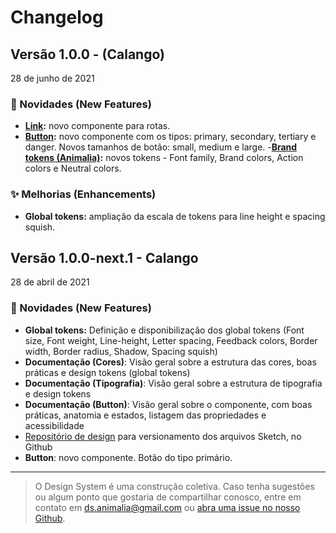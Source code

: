 # Changelog

## Versão 1.0.0 - (Calango)

28 de junho de 2021

### 🎉 Novidades (New Features)

- **[Link](https://animaliads.io/?path=/docs/componentes-link--visao-geral):** novo componente para rotas.
- **[Button](https://animaliads.io/?path=/docs/componentes-button--visao-geral):** novo componente com os tipos: primary, secondary, tertiary e danger. Novos tamanhos de botão: small, medium e large. -**[Brand tokens (Animalia)](https://github.com/animaliads/animalia-brand):** novos tokens - Font family, Brand colors, Action colors e Neutral colors.

### ✨ Melhorias (Enhancements)

- **Global tokens:** ampliação da escala de tokens para line height e spacing squish.

## Versão 1.0.0-next.1 - Calango

28 de abril de 2021

### 🎉 Novidades (New Features)

- **Global tokens:** Definição e disponibilização dos global tokens (Font size, Font weight, Line-height, Letter spacing, Feedback colors, Border width, Border radius, Shadow, Spacing squish)
- **Documentação (Cores)**: Visão geral sobre a estrutura das cores, boas práticas e design tokens (global tokens)
- **Documentação (Tipografia)**: Visão geral sobre a estrutura de tipografia e design tokens
- **Documentação (Button)**: Visão geral sobre o componente, com boas práticas, anatomia e estados, listagem das propriedades e acessibilidade
- [Repositório de design](https://github.com/animaliads/animalia-design) para versionamento dos arquivos Sketch, no Github
- **Button**: novo componente. Botão do tipo primário.
  <br>

---

> O Design System é uma construção coletiva. Caso tenha sugestões ou algum ponto que gostaria de compartilhar conosco, entre em contato em <a href = "mailto: ds.animalia@gmail.com">ds.animalia@gmail.com </a> ou [abra uma issue no nosso Github](https://github.com/animaliads/animalia-web-components/issues).
